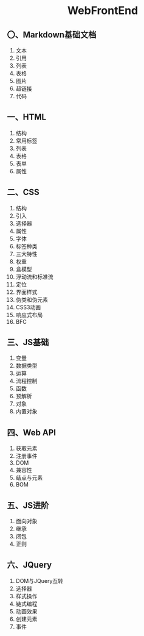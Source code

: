 <center>

# WebFrontEnd
</center>

## 〇、Markdown基础文档
1. 文本
2. 引用
3. 列表
4. 表格
5. 图片
6. 超链接
7. 代码

## 一、HTML
1. 结构
2. 常用标签
3. 列表
4. 表格
5. 表单
6. 属性

## 二、CSS
1. 结构
2. 引入
3. 选择器
4. 属性
5. 字体
6. 标签种类
7. 三大特性
8. 权重
9. 盒模型
10. 浮动流和标准流
11. 定位
12. 界面样式
13. 伪类和伪元素
14. CSS3动画
15. 响应式布局
16. BFC

## 三、JS基础
1. 变量
2. 数据类型
3. 运算
4. 流程控制
5. 函数
6. 预解析
7. 对象
8. 内置对象

## 四、Web API
1. 获取元素
2. 注册事件
3. DOM
4. 兼容性
5. 结点与元素
6. BOM

## 五、JS进阶
1. 面向对象
2. 继承
3. 闭包
4. 正则

## 六、JQuery
1. DOM与JQuery互转
2. 选择器
3. 样式操作
4. 链式编程
5. 动画效果
6. 创建元素
7. 事件